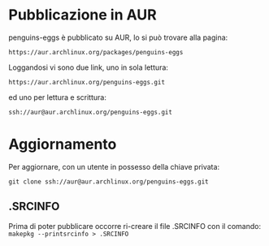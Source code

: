 # Pubblicazione in AUR

penguins-eggs è pubblicato su AUR, lo si può trovare alla pagina:
```
https://aur.archlinux.org/packages/penguins-eggs
```

Loggandosi vi sono due link, uno in sola lettura:

```
https://aur.archlinux.org/penguins-eggs.git
```

ed uno per lettura e scrittura:
```
ssh://aur@aur.archlinux.org/penguins-eggs.git
```

# Aggiornamento
Per aggiornare, con un utente in possesso della chiave privata:

```git clone ssh://aur@aur.archlinux.org/penguins-eggs.git```

## .SRCINFO
Prima di poter pubblicare occorre ri-creare il file .SRCINFO con il comando:
```makepkg --printsrcinfo > .SRCINFO```

 